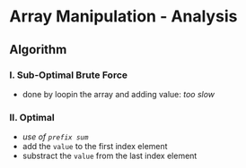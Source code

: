 # Array Manipulation - Analysis

## Algorithm

### I. Sub-Optimal Brute Force
- done by loopin the array and adding value: _too slow_

### II. Optimal
- _use of `prefix sum`_ 
- add the `value` to the first index element
- substract the `value` from the last index element